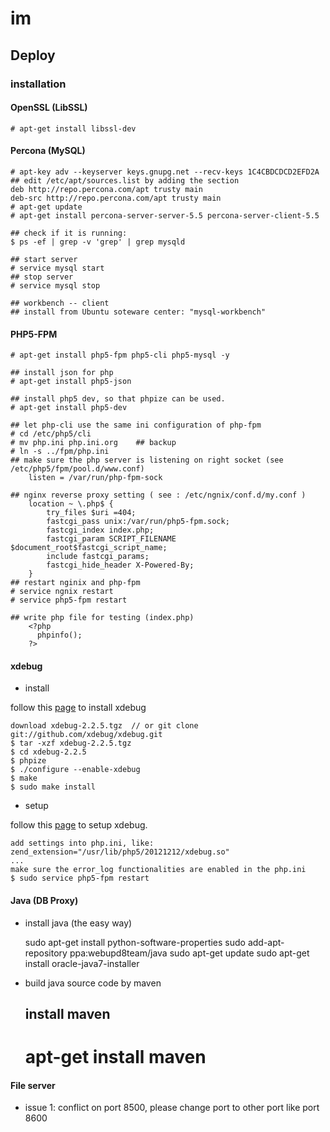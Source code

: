 im
==

## Deploy

### installation

#### OpenSSL (LibSSL)

    # apt-get install libssl-dev

#### Percona (MySQL)

    # apt-key adv --keyserver keys.gnupg.net --recv-keys 1C4CBDCDCD2EFD2A
    ## edit /etc/apt/sources.list by adding the section
    deb http://repo.percona.com/apt trusty main
    deb-src http://repo.percona.com/apt trusty main
    # apt-get update
    # apt-get install percona-server-server-5.5 percona-server-client-5.5

    ## check if it is running:
    $ ps -ef | grep -v 'grep' | grep mysqld

    ## start server
    # service mysql start
    ## stop server
    # service mysql stop

    ## workbench -- client 
    ## install from Ubuntu soteware center: "mysql-workbench"

#### PHP5-FPM

    # apt-get install php5-fpm php5-cli php5-mysql -y
    
    ## install json for php
    # apt-get install php5-json

    ## install php5 dev, so that phpize can be used.
    # apt-get install php5-dev
    
    ## let php-cli use the same ini configuration of php-fpm
    # cd /etc/php5/cli
    # mv php.ini php.ini.org    ## backup
    # ln -s ../fpm/php.ini
    ## make sure the php server is listening on right socket (see /etc/php5/fpm/pool.d/www.conf)
        listen = /var/run/php-fpm-sock
    
    ## nginx reverse proxy setting ( see : /etc/ngnix/conf.d/my.conf )
        location ~ \.php$ {
            try_files $uri =404;
            fastcgi_pass unix:/var/run/php5-fpm.sock;
            fastcgi_index index.php;
            fastcgi_param SCRIPT_FILENAME $document_root$fastcgi_script_name;
            include fastcgi_params;
            fastcgi_hide_header X-Powered-By;
        }
    ## restart nginix and php-fpm
    # service ngnix restart
    # service php5-fpm restart
    
    ## write php file for testing (index.php)
        <?php
          phpinfo();
        ?>

#### xdebug

* install

follow this [page](http://xdebug.org/docs/install) to install xdebug

    download xdebug-2.2.5.tgz  // or git clone git://github.com/xdebug/xdebug.git
    $ tar -xzf xdebug-2.2.5.tgz
    $ cd xdebug-2.2.5
    $ phpize
    $ ./configure --enable-xdebug
    $ make
    $ sudo make install
    
* setup

follow this [page](http://hoarn.blog.51cto.com/1642678/1184441) to setup xdebug.

    add settings into php.ini, like:
    zend_extension="/usr/lib/php5/20121212/xdebug.so"
    ...
    make sure the error_log functionalities are enabled in the php.ini
    $ sudo service php5-fpm restart

    

#### Java (DB Proxy)

* install java (the easy way)

    sudo apt-get install python-software-properties
    sudo add-apt-repository ppa:webupd8team/java
    sudo apt-get update
    sudo apt-get install oracle-java7-installer

* build java source code by maven

    ## install maven
    # apt-get install maven
    
#### File server

* issue 1: conflict on port 8500, please change port to other port like port 8600

